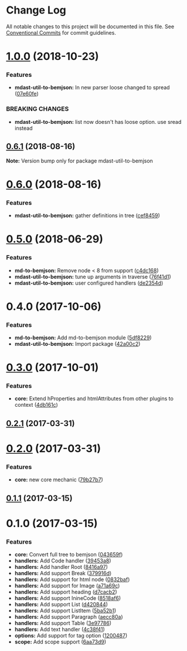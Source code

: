 # Change Log

All notable changes to this project will be documented in this file.
See [Conventional Commits](https://conventionalcommits.org) for commit guidelines.

# [1.0.0](https://github.com/bem-contrib/md-to-bemjson/compare/mdast-util-to-bemjson@0.6.1...mdast-util-to-bemjson@1.0.0) (2018-10-23)


### Features

* **mdast-util-to-bemjson:** In new parser loose changed to spread ([07e60fe](https://github.com/bem-contrib/md-to-bemjson/commit/07e60fe))


### BREAKING CHANGES

* **mdast-util-to-bemjson:** list now doesn't has loose option. use sread instead





<a name="0.6.1"></a>
## [0.6.1](https://github.com/bem-contrib/md-to-bemjson/compare/mdast-util-to-bemjson@0.6.0...mdast-util-to-bemjson@0.6.1) (2018-08-16)

**Note:** Version bump only for package mdast-util-to-bemjson





<a name="0.6.0"></a>
# [0.6.0](https://github.com/bem-contrib/md-to-bemjson/compare/mdast-util-to-bemjson@0.5.0...mdast-util-to-bemjson@0.6.0) (2018-08-16)


### Features

* **mdast-util-to-bemjson:** gather definitions in tree ([cef8459](https://github.com/bem-contrib/md-to-bemjson/commit/cef8459))





<a name="0.5.0"></a>
# [0.5.0](https://github.com/bem-contrib/md-to-bemjson/compare/mdast-util-to-bemjson@0.4.0...mdast-util-to-bemjson@0.5.0) (2018-06-29)


### Features

* **md-to-bemjson:** Remove node < 8 from support ([c4dc168](https://github.com/bem-contrib/md-to-bemjson/commit/c4dc168))
* **mdast-util-to-bemjson:** tune up arguments in traverse ([76f41d1](https://github.com/bem-contrib/md-to-bemjson/commit/76f41d1))
* **mdast-util-to-bemjson:** user configured handlers ([de2354d](https://github.com/bem-contrib/md-to-bemjson/commit/de2354d))




<a name="0.4.0"></a>
# 0.4.0 (2017-10-06)


### Features

* **md-to-bemjson:** Add md-to-bemjson module ([5df8229](https://github.com/bem-contrib/md-to-bemjson/commit/5df8229))
* **mdast-util-to-bemjson:** Import package ([42a00c2](https://github.com/bem-contrib/md-to-bemjson/commit/42a00c2))




<a name="0.3.0"></a>
# [0.3.0](https://github.com/birhoff/mdast-util-to-bemjson/compare/v0.2.1...v0.3.0) (2017-10-01)


### Features

* **core:** Extend hProperties and htmlAttributes from other plugins to context ([4db161c](https://github.com/birhoff/mdast-util-to-bemjson/commit/4db161c))



<a name="0.2.1"></a>
## [0.2.1](https://github.com/birhoff/mdast-util-to-bemjson/compare/v0.2.0...v0.2.1) (2017-03-31)



<a name="0.2.0"></a>
# [0.2.0](https://github.com/birhoff/mdast-util-to-bemjson/compare/v0.1.1...v0.2.0) (2017-03-31)


### Features

* **core:** new core mechanic ([79b27b7](https://github.com/birhoff/mdast-util-to-bemjson/commit/79b27b7))



<a name="0.1.1"></a>
## [0.1.1](https://github.com/birhoff/mdast-util-to-bemjson/compare/v0.1.0...v0.1.1) (2017-03-15)



<a name="0.1.0"></a>
# 0.1.0 (2017-03-15)


### Features

* **core:** Convert full tree to bemjson ([043659f](https://github.com/birhoff/mdast-util-to-bemjson/commit/043659f))
* **handlers:** Add Code handler ([39453a8](https://github.com/birhoff/mdast-util-to-bemjson/commit/39453a8))
* **handlers:** Add handler Root ([8416a97](https://github.com/birhoff/mdast-util-to-bemjson/commit/8416a97))
* **handlers:** Add support Break ([379916d](https://github.com/birhoff/mdast-util-to-bemjson/commit/379916d))
* **handlers:** Add support for html node ([0832baf](https://github.com/birhoff/mdast-util-to-bemjson/commit/0832baf))
* **handlers:** Add support for Image ([a71a69c](https://github.com/birhoff/mdast-util-to-bemjson/commit/a71a69c))
* **handlers:** Add support heading ([d7cacb2](https://github.com/birhoff/mdast-util-to-bemjson/commit/d7cacb2))
* **handlers:** Add support InineCode ([8518af6](https://github.com/birhoff/mdast-util-to-bemjson/commit/8518af6))
* **handlers:** Add support List ([d420844](https://github.com/birhoff/mdast-util-to-bemjson/commit/d420844))
* **handlers:** Add support ListItem ([5ba52b1](https://github.com/birhoff/mdast-util-to-bemjson/commit/5ba52b1))
* **handlers:** Add support Paragraph ([aecc80a](https://github.com/birhoff/mdast-util-to-bemjson/commit/aecc80a))
* **handlers:** Add support Table ([3e97786](https://github.com/birhoff/mdast-util-to-bemjson/commit/3e97786))
* **handlers:** Add text handler ([4c38f41](https://github.com/birhoff/mdast-util-to-bemjson/commit/4c38f41))
* **options:** Add support for tag option ([1200487](https://github.com/birhoff/mdast-util-to-bemjson/commit/1200487))
* **scope:** Add scope support ([6aa73d9](https://github.com/birhoff/mdast-util-to-bemjson/commit/6aa73d9))
